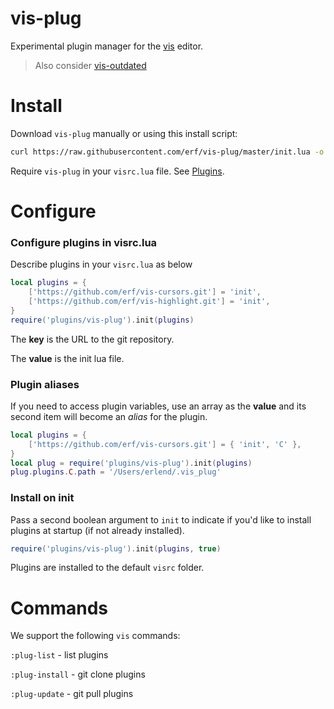 # vis-plug

Experimental plugin manager for the [vis](https://github.com/martanne/vis) editor.

> Also consider [vis-outdated](https://github.com/erf/vis-outdated) 

# Install

Download `vis-plug` manually or using this install script:

```bash
curl https://raw.githubusercontent.com/erf/vis-plug/master/init.lua -o $HOME/.config/vis/plugins/vis-plug/init.lua --create-dirs
```

Require `vis-plug` in your `visrc.lua` file. See [Plugins](https://github.com/martanne/vis/wiki/Plugins).

# Configure

### Configure plugins in visrc.lua

Describe plugins in your `visrc.lua` as below

```lua
local plugins = {
	['https://github.com/erf/vis-cursors.git'] = 'init',
	['https://github.com/erf/vis-highlight.git'] = 'init',
}
require('plugins/vis-plug').init(plugins)
```

The **key** is the URL to the git repository.

The **value** is the init lua file.

### Plugin aliases

If you need to access plugin variables, use an array as the **value** and its second item will become an *alias* for the plugin. 

```lua
local plugins = {
	['https://github.com/erf/vis-cursors.git'] = { 'init', 'C' },
}
local plug = require('plugins/vis-plug').init(plugins)
plug.plugins.C.path = '/Users/erlend/.vis_plug'
```

### Install on init

Pass a second boolean argument to `init` to indicate if you'd like to install 
plugins at startup (if not already installed).

```lua
require('plugins/vis-plug').init(plugins, true)
```

Plugins are installed to the default `visrc` folder.

# Commands

We support the following `vis` commands:

`:plug-list` - list plugins 

`:plug-install` - git clone plugins

`:plug-update` - git pull plugins
